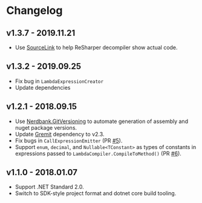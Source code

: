 # Changelog

## v1.3.7 - 2019.11.21
- Use [SourceLink](https://github.com/dotnet/sourcelink) to help ReSharper decompiler show actual code.

## v1.3.2 - 2019.09.25
- Fix bug in `LambdaExpressionCreator`
- Update dependencies

## v1.2.1 - 2018.09.15
- Use [Nerdbank.GitVersioning](https://github.com/AArnott/Nerdbank.GitVersioning) to automate generation of assembly 
  and nuget package versions.
- Update [Gremit](https://github.com/skbkontur/gremit) dependency to v2.3.
- Fix bugs in `CallExpressionEmitter` (PR [#5](https://github.com/skbkontur/GrobExp.Compiler/pull/5)).
- Support `enum`, `decimal`, and `Nullable<TConstant>` as types of constants in expressions passed 
  to `LambdaCompiler.CompileToMethod()` (PR [#6](https://github.com/skbkontur/GrobExp.Compiler/pull/6)).

## v1.1.0 - 2018.01.07
- Support .NET Standard 2.0.
- Switch to SDK-style project format and dotnet core build tooling.

